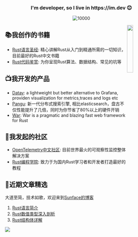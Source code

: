 <h3 align="center">I'm developer, so I live in https://im.dev 😊 </h3>

<p align="middle">
   <img src="https://komarev.com/ghpvc/?username=sunface" alt="10000" />
</p>

<a href="https://course.rs">
  <img src="https://nschloe.github.io/optimesh/cvt-uniform-qnf.webp" align="right" width="20%"/>
</a>

## 📚我创作的书籍
- [Rust语言圣经](https://course.rs): 精心讲解Rust从入门到精通所需的一切知识，目前最好的Rust中文书籍
- [Rust代码鉴赏](https://codes.rs): 为你呈现Rust算法、数据结构、常见的坑等


## 📺我开发的产品
- [Datav](https://github.com/savecost/datav): a lightweight but better alternative to Grafana, providen visualization for metrics,traces and logs etc
- [Pangu](https://pangu.rs): 新一代分布式搜索引擎, 相比elasticsearch，盘古不仅性能提升了几倍，同时为你节省了80%以上的硬件开销
- [War](https://war.rs): War is a pragmatic and blazing fast web framework for Rust


## 👯我发起的社区
- [OpenTelemetry中文社区](https://ot.md): 目前世界最火的可观察性监控整体解决方案
- [Rust编程学院](https://college.rs): 致力于为国内Rust学习者和开发者打造最好的教程


## 📕近期文章精选
大道至简，技术如歌，欢迎来到[Sunface的博客](https://college.blog.csdn.net)
1. [Rust语言简介](https://blog.csdn.net/erlib/article/details/121673230?spm=1001.2014.3001.5501)
2. [Rust数值类型深入剖析](https://blog.csdn.net/erlib/article/details/121750337?spm=1001.2014.3001.5501)
3. [Rust结构体详解](https://blog.csdn.net/erlib?spm=1000.2115.3001.5343)


![](https://mir-s3-cdn-cf.behance.net/project_modules/disp/7df0bd42774743.57ee5f32bd76e.gif)
